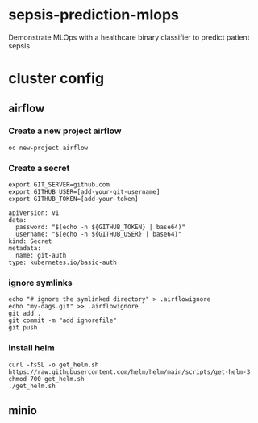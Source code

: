 # sepsis-prediction-mlops
Demonstrate MLOps with a healthcare binary classifier to predict patient sepsis

# cluster config

## airflow

### Create a new project airflow
```
oc new-project airflow
```

### Create a secret
```
export GIT_SERVER=github.com
export GITHUB_USER=[add-your-git-username]
export GITHUB_TOKEN=[add-your-token]

apiVersion: v1
data:
  password: "$(echo -n ${GITHUB_TOKEN} | base64)"
  username: "$(echo -n ${GITHUB_USER} | base64)"
kind: Secret
metadata:
  name: git-auth
type: kubernetes.io/basic-auth
```

### ignore symlinks

```
echo "# ignore the symlinked directory" > .airflowignore
echo "my-dags.git" >> .airflowignore
git add .
git commit -m "add ignorefile"
git push
```

### install helm

```
curl -fsSL -o get_helm.sh https://raw.githubusercontent.com/helm/helm/main/scripts/get-helm-3
chmod 700 get_helm.sh
./get_helm.sh
```


## minio
